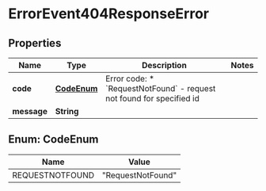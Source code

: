 

# ErrorEvent404ResponseError


## Properties

| Name | Type | Description | Notes |
|------------ | ------------- | ------------- | -------------|
|**code** | [**CodeEnum**](#CodeEnum) | Error code:  * &#x60;RequestNotFound&#x60; - request not found for specified id  |  |
|**message** | **String** |  |  |


## Enum: CodeEnum

| Name | Value |
|---- | ----- |
| REQUESTNOTFOUND | &quot;RequestNotFound&quot; |



